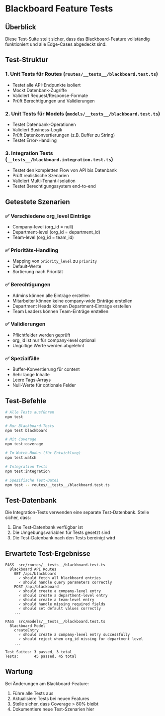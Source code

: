 # Blackboard Feature Tests

## Überblick

Diese Test-Suite stellt sicher, dass das Blackboard-Feature vollständig funktioniert und alle Edge-Cases abgedeckt sind.

## Test-Struktur

### 1. Unit Tests für Routes (`routes/__tests__/blackboard.test.ts`)
- Testet alle API-Endpunkte isoliert
- Mockt Datenbank-Zugriffe
- Validiert Request/Response-Formate
- Prüft Berechtigungen und Validierungen

### 2. Unit Tests für Models (`models/__tests__/blackboard.test.ts`)
- Testet Datenbank-Operationen
- Validiert Business-Logik
- Prüft Datenkonvertierungen (z.B. Buffer zu String)
- Testet Error-Handling

### 3. Integration Tests (`__tests__/blackboard.integration.test.ts`)
- Testet den kompletten Flow von API bis Datenbank
- Prüft realistische Szenarien
- Validiert Multi-Tenant-Isolation
- Testet Berechtigungssystem end-to-end

## Getestete Szenarien

### ✅ Verschiedene org_level Einträge
- Company-level (org_id = null)
- Department-level (org_id = department_id)
- Team-level (org_id = team_id)

### ✅ Prioritäts-Handling
- Mapping von `priority_level` zu `priority`
- Default-Werte
- Sortierung nach Priorität

### ✅ Berechtigungen
- Admins können alle Einträge erstellen
- Mitarbeiter können keine company-wide Einträge erstellen
- Department Heads können Department-Einträge erstellen
- Team Leaders können Team-Einträge erstellen

### ✅ Validierungen
- Pflichtfelder werden geprüft
- org_id ist nur für company-level optional
- Ungültige Werte werden abgelehnt

### ✅ Spezialfälle
- Buffer-Konvertierung für content
- Sehr lange Inhalte
- Leere Tags-Arrays
- Null-Werte für optionale Felder

## Test-Befehle

```bash
# Alle Tests ausführen
npm test

# Nur Blackboard-Tests
npm test blackboard

# Mit Coverage
npm test:coverage

# Im Watch-Modus (für Entwicklung)
npm test:watch

# Integration Tests
npm test:integration

# Spezifische Test-Datei
npm test -- routes/__tests__/blackboard.test.ts
```

## Test-Datenbank

Die Integration-Tests verwenden eine separate Test-Datenbank. Stelle sicher, dass:
1. Eine Test-Datenbank verfügbar ist
2. Die Umgebungsvariablen für Tests gesetzt sind
3. Die Test-Datenbank nach den Tests bereinigt wird

## Erwartete Test-Ergebnisse

```
PASS  src/routes/__tests__/blackboard.test.ts
  Blackboard API Routes
    GET /api/blackboard
      ✓ should fetch all blackboard entries
      ✓ should handle query parameters correctly
    POST /api/blackboard
      ✓ should create a company-level entry
      ✓ should create a department-level entry
      ✓ should create a team-level entry
      ✓ should handle missing required fields
      ✓ should set default values correctly
    ...

PASS  src/models/__tests__/blackboard.test.ts
  Blackboard Model
    createEntry
      ✓ should create a company-level entry successfully
      ✓ should reject when org_id missing for department level
    ...

Test Suites: 3 passed, 3 total
Tests:       45 passed, 45 total
```

## Wartung

Bei Änderungen am Blackboard-Feature:
1. Führe alle Tests aus
2. Aktualisiere Tests bei neuen Features
3. Stelle sicher, dass Coverage > 80% bleibt
4. Dokumentiere neue Test-Szenarien hier